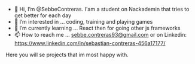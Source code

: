 - 👋 Hi, I’m @SebbeContreras. I'am a student on Nackademin that tries to get better for each day
- 👀 I’m interested in ... coding, training and playing games
- 🌱 I’m currently learning ... React then for going other js frameworks
- 📫 How to reach me ... sebbe.contreras93@gmail.com or on Linkedin: https://www.linkedin.com/in/sebastian-contreras-456a17177/

Here you will se projects that im most happy with. 

